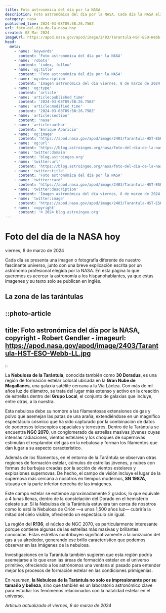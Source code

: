 ```yaml
---
title: Foto astronómica del día por la NASA
description: Foto astronómica del día por la NASA. Cada día la NASA elige una imagen de los aficionados a la astronomía para ser la foto del día.
category: nasa
published_time: 2024-03-08T09:58:26.756Z
url: foto-del-dia-de-la-nasa-hoy
created: 08 Mar 2024
imageUrl: https://apod.nasa.gov/apod/image/2403/Tarantula-HST-ESO-Webb-LL.jpg
head:
  meta:
    - name: 'keywords'
      content: 'Foto astronómica del día por la NASA'
    - name: 'robots'
      content: 'index, follow'
    - name: 'og:title'
      content: 'Foto astronómica del día por la NASA'
    - name: 'og:description'
      content: 'Imagen astronómica del día viernes, 8 de marzo de 2024 por la NASA; La zona de las tarántulas'
    - name: 'og:type'
      content: 'article'
    - name: 'article:published_time'
      content: '2024-03-08T09:58:26.756Z'
    - name: 'article:modified_time'
      content: '2024-03-08T09:58:26.756Z'
    - name: 'article:section'
      content: 'nasa'
    - name: 'article:author'
      content: 'Enrique Aparicio'
    - name: 'og:image'
      content: 'https://apod.nasa.gov/apod/image/2403/Tarantula-HST-ESO-Webb-LL.jpg'
    - name: 'og:url'
      content: 'https://blog.astroingeo.org/nasa/foto-del-dia-de-la-nasa-hoy'
    - name: 'twitter:domain'
      content: 'blog.astroingeo.org'
    - name: 'twitter:url'
      content: 'https://blog.astroingeo.org/nasa/foto-del-dia-de-la-nasa-hoy'
    - name: 'twitter:title'
      content: 'Foto astronómica del día por la NASA'
    - name: 'twitter:card'
      content: 'https://apod.nasa.gov/apod/image/2403/Tarantula-HST-ESO-Webb-LL.jpg'
    - name: 'twitter:description'
      content: 'Imagen astronómica del día viernes, 8 de marzo de 2024 por la NASA; La zona de las tarántulas'
    - name: 'twitter:image'
      content: 'https://apod.nasa.gov/apod/image/2403/Tarantula-HST-ESO-Webb-LL.jpg'
    - name: 'copyright'
      content: '© 2024 blog.astroingeo.org'
---
```

# Foto del día de la NASA hoy
viernes, 8 de marzo de 2024

Cada día se presenta una imagen o fotografía diferente de nuestro fascinante universo, junto con una breve explicación escrita por un astrónomo profesional elegida por la NASA.
En esta página lo que queremos es acercar la astronomía a los hispanohablantes, ya que estas imagenes y su texto solo se publican en inglés.
## La zona de las tarántulas


::photo-article
---
title: Foto astronómica del día por la NASA, copyright - Robert Gendler -
imageurl: https://apod.nasa.gov/apod/image/2403/Tarantula-HST-ESO-Webb-LL.jpg
---
::



La **Nebulosa de la Tarántula**, conocida también como **30 Doradus**, es una región de formación estelar colosal ubicada en la **Gran Nube de Magallanes**, una galaxia satélite cercana a la Vía Láctea. Con más de mil años luz de diámetro, se trata del lugar más extenso y activo en la creación de estrellas dentro del **Grupo Local**, el conjunto de galaxias que incluye, entre otras, a la nuestra.

Esta nebulosa debe su nombre a las filamentosas extensiones de gas y polvo que asemejan las patas de una araña, extendiéndose en un magnífico espectáculo cósmico que ha sido capturado por la combinación de datos de poderosos telescopios espaciales y terrestres. Dentro de la Tarántula se encuentra **NGC 2070**, un conglomerado de estrellas masivas jóvenes cuyas intensas radiaciones, vientos estelares y los choques de supernovas estimulan el resplandor del gas en la nebulosa y forman los filamentos que dan lugar a su aspecto característico.

Además de los filamentos, en el entorno de la Tarántula se observan otras regiones de formación estelar, cúmulos de estrellas jóvenes, y nubes con formas de burbujas creadas por la acción de vientos estelares y explosiones supernovas. De hecho, el campo de visión incluye el lugar de la supernova más cercana a nosotros en tiempos modernos, **SN 1987A**, situada en la parte inferior derecha de las imágenes.

Este campo estelar se extiende aproximadamente 2 grados, lo que equivale a 4 lunas llenas, dentro de la constelación del Dorado en el hemisferio celeste sur. Si la Nebulosa de la Tarántula estuviera tan cerca de nosotros como lo está la Nebulosa de Orión —a unos 1,500 años luz— cubriría la mitad del cielo visible, ofreciendo un espectáculo sin igual.

La región del **R136**, el núcleo de NGC 2070, es particularmente interesante porque contiene algunas de las estrellas más masivas y brillantes conocidas. Estas estrellas contribuyen significativamente a la ionización del gas a su alrededor, generando ese brillo característico que podemos observar en las imágenes de la nebulosa.

Investigaciones en la Tarántula también sugieren que esta región podría asemejarse a lo que eran las áreas de formación estelar en el universo primitivo, ofreciendo a los astrónomos una ventana al pasado para entender mejor los procesos de formación estelar en las condiciones primigenias.

En resumen, **la Nebulosa de la Tarántula no solo es impresionante por su tamaño y belleza**, sino que también es un laboratorio astronómico clave para estudiar los fenómenos relacionados con la natalidad estelar en el universo.

_Artículo actualizado el viernes, 8 de marzo de 2024_
